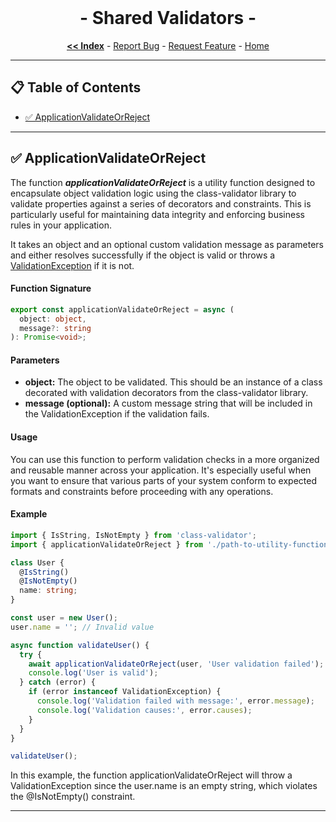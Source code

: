 <br/>

<p align="center">
  <h1 align="center"> - Shared Validators -</h3>

  <p align="center">
    <a href="https://github.com/ItaloRAmaral/cliniccontrol/tree/main/docs"><strong><< Index</strong></a>
    -
    <a href="https://github.com/italoRAmaral/cliniccontrol/issues">Report Bug</a>
    -
    <a href="https://github.com/italoRAmaral/cliniccontrol/issues">Request Feature</a>
    -
    <a href="https://github.com/ItaloRAmaral/cliniccontrol">Home</a>
  </p>
</p>

---

## 📋 Table of Contents

- [✅ ApplicationValidateOrReject](#applicationValidateOrReject)

---

<h2 id="applicationValidateOrReject"> ✅ ApplicationValidateOrReject</h2>

The function **_applicationValidateOrReject_** is a utility function designed to encapsulate object validation logic using the class-validator library to validate properties against a series of decorators and constraints. This is particularly useful for maintaining data integrity and enforcing business rules in your application.

It takes an object and an optional custom validation message as parameters and either resolves successfully if the object is valid or throws a [ValidationException](./errors.md#validationexception) if it is not.

#### Function Signature

```ts
export const applicationValidateOrReject = async (
  object: object,
  message?: string
): Promise<void>;
```

#### Parameters

- **object:** The object to be validated. This should be an instance of a class decorated with validation decorators from the class-validator library.
- **message (optional):** A custom message string that will be included in the ValidationException if the validation fails.

#### Usage

You can use this function to perform validation checks in a more organized and reusable manner across your application. It's especially useful when you want to ensure that various parts of your system conform to expected formats and constraints before proceeding with any operations.

#### Example

```ts
import { IsString, IsNotEmpty } from 'class-validator';
import { applicationValidateOrReject } from './path-to-utility-function';

class User {
  @IsString()
  @IsNotEmpty()
  name: string;
}

const user = new User();
user.name = ''; // Invalid value

async function validateUser() {
  try {
    await applicationValidateOrReject(user, 'User validation failed');
    console.log('User is valid');
  } catch (error) {
    if (error instanceof ValidationException) {
      console.log('Validation failed with message:', error.message);
      console.log('Validation causes:', error.causes);
    }
  }
}

validateUser();
```

In this example, the function applicationValidateOrReject will throw a ValidationException since the user.name is an empty string, which violates the @IsNotEmpty() constraint.

---
